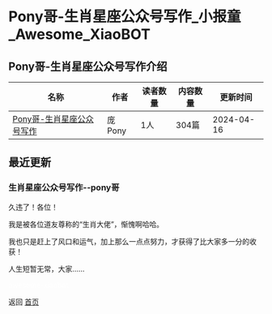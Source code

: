 # Pony哥-生肖星座公众号写作_小报童_Awesome_XiaoBOT

## Pony哥-生肖星座公众号写作介绍
>   
  


|名称|作者|读者数量|内容数量|更新时间|
|---|---|---|---|---|
|[Pony哥-生肖星座公众号写作](https://xiaobot.net/p/SX001?refer=0b133df9-27dc-423b-8101-639049001c13)|庞Pony|1人|304篇|2024-04-16|

## 最近更新
### 生肖星座公众号写作--pony哥

久违了！各位！

我是被各位道友尊称的“生肖大佬”，惭愧啊哈哈。

我也只是赶上了风口和运气，加上那么一点点努力，才获得了比大家多一分的收获！

人生短暂无常，大家......


<a href="https://github.com/Reno9527/awesome-xiaobot" style="color: white; text-decoration: none;">awesome-xiaobot</a>

返回 [首页](../README.md)
